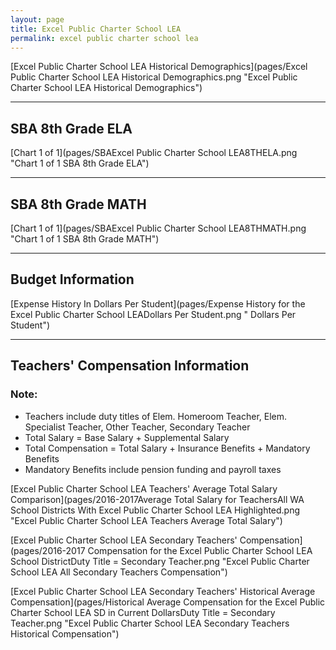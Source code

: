 ```yaml
---
layout: page
title: Excel Public Charter School LEA
permalink: excel public charter school lea
---
```



[Excel Public Charter School LEA Historical Demographics](pages/Excel Public Charter School LEA Historical Demographics.png "Excel Public Charter School LEA Historical Demographics")

___

## SBA 8th Grade ELA

[Chart 1 of 1](pages/SBAExcel Public Charter School LEA8THELA.png "Chart 1 of 1 SBA 8th Grade ELA")


___

## SBA 8th Grade MATH

[Chart 1 of 1](pages/SBAExcel Public Charter School LEA8THMATH.png "Chart 1 of 1 SBA 8th Grade MATH")


___

## Budget Information

[Expense History In Dollars Per Student](pages/Expense History for the Excel Public Charter School LEADollars Per Student.png " Dollars Per Student")


___

## Teachers' Compensation Information
### Note:
- Teachers include duty titles of Elem. Homeroom Teacher, Elem. Specialist Teacher, Other Teacher, Secondary Teacher
- Total Salary = Base Salary + Supplemental Salary
- Total Compensation = Total Salary + Insurance Benefits + Mandatory Benefits
- Mandatory Benefits include pension funding and payroll taxes

[Excel Public Charter School LEA Teachers' Average Total Salary Comparison](pages/2016-2017Average Total Salary for TeachersAll WA School Districts With Excel Public Charter School LEA Highlighted.png "Excel Public Charter School LEA Teachers Average Total Salary")

[Excel Public Charter School LEA Secondary Teachers' Compensation](pages/2016-2017 Compensation for the Excel Public Charter School LEA School DistrictDuty Title = Secondary Teacher.png "Excel Public Charter School LEA All Secondary Teachers Compensation")

[Excel Public Charter School LEA Secondary Teachers' Historical Average Compensation](pages/Historical Average Compensation for the Excel Public Charter School LEA SD in Current DollarsDuty Title = Secondary Teacher.png "Excel Public Charter School LEA Secondary Teachers Historical Compensation")


